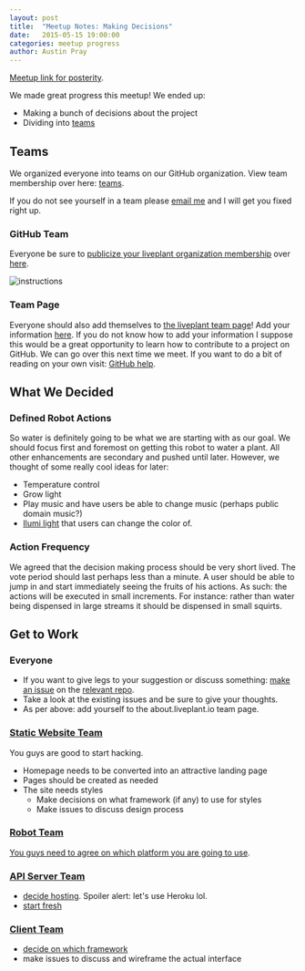 ```yaml
---
layout: post
title:  "Meetup Notes: Making Decisions"
date:   2015-05-15 19:00:00
categories: meetup progress
author: Austin Pray
---
```


[Meetup link for posterity](http://www.meetup.com/Dallas-Web-Mobile-Development-Meetup/events/222218043/).

We made great progress this meetup! We ended up:

- Making a bunch of decisions about the project
- Dividing into [teams](https://github.com/orgs/liveplant/teams)

## Teams

We organized everyone into teams on our GitHub organization. View team
membership over here: [teams](https://github.com/orgs/liveplant/teams).

If you do not see yourself in a team please [email
me](mailto:austin@austinpray.com) and I will get you fixed right up.

### GitHub Team

Everyone be sure to [publicize your liveplant organization membership](https://help.github.com/articles/publicizing-or-hiding-organization-membership/)
over
[here](https://github.com/orgs/liveplant/people).

![instructions](https://i.imgur.com/0o1sPGe.png)

### Team Page

Everyone should also add themselves to [the liveplant team
page](http://about.liveplant.io/team/)! Add your information
[here](https://github.com/liveplant/about.liveplant.io/blob/gh-pages/_data/team.yml).
If you do not know how to add your information I suppose this would be a great
opportunity to learn how to contribute to a project on GitHub. We can go over
this next time we meet. If you want to do a bit of reading on your own visit:
[GitHub help](https://help.github.com/).

## What We Decided

### Defined Robot Actions

So water is definitely going to be what we are starting with as our goal. We
should focus first and foremost on getting this robot to water a plant. All
other enhancements are secondary and pushed until later. However, we thought of
some really cool ideas for later:

- Temperature control
- Grow light
- Play music and have users be able to change music (perhaps public domain music?)
- [Ilumi light](http://ilumi.co/) that users can change the color of.

### Action Frequency

We agreed that the decision making process should be very short lived. The vote
period should last perhaps less than a minute. A user should be able to jump in
and start immediately seeing the fruits of his actions. As such: the actions
will be executed in small increments. For instance: rather than water being
dispensed in large streams it should be dispensed in small squirts.

## Get to Work

### Everyone

- If you want to give legs to your suggestion or discuss something: [make an
  issue](https://help.github.com/articles/creating-an-issue/) on the [relevant
  repo](https://github.com/liveplant).
- Take a look at the existing issues and be sure to give your thoughts.
- As per above: add yourself to the about.liveplant.io team page.

### [Static Website Team](https://github.com/liveplant/about.liveplant.io)

You guys are good to start hacking.

- Homepage needs to be converted into an attractive landing page
- Pages should be created as needed
- The site needs styles 
  - Make decisions on what framework (if any) to use for styles
  - Make issues to discuss design process

### [Robot Team](https://github.com/liveplant/liveplant-bot)

[You guys need to agree on which platform you are going to use](https://github.com/liveplant/liveplant-bot/issues/1).

### [API Server Team](https://github.com/liveplant/liveplant-server)

- [decide hosting](https://github.com/liveplant/liveplant-server/issues/4). Spoiler alert: let's use Heroku lol.
- [start fresh](https://github.com/liveplant/liveplant-server/issues/5)

### [Client Team](https://github.com/liveplant/liveplant.io)

- [decide on which framework](https://github.com/liveplant/liveplant.io/issues/1)
- make issues to discuss and wireframe the actual interface
